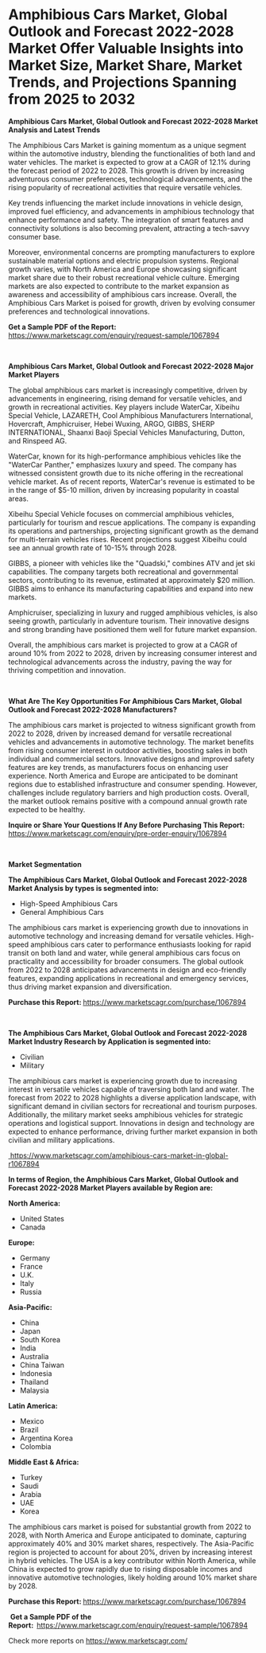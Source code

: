 <p><h1>Amphibious Cars Market, Global Outlook and Forecast 2022-2028 Market Offer Valuable Insights into Market Size, Market Share, Market Trends, and Projections Spanning from 2025 to 2032</h1></p><p><strong>Amphibious Cars Market, Global Outlook and Forecast 2022-2028 Market Analysis and Latest Trends</strong></p>
<p><p>The Amphibious Cars Market is gaining momentum as a unique segment within the automotive industry, blending the functionalities of both land and water vehicles. The market is expected to grow at a CAGR of 12.1% during the forecast period of 2022 to 2028. This growth is driven by increasing adventurous consumer preferences, technological advancements, and the rising popularity of recreational activities that require versatile vehicles. </p><p>Key trends influencing the market include innovations in vehicle design, improved fuel efficiency, and advancements in amphibious technology that enhance performance and safety. The integration of smart features and connectivity solutions is also becoming prevalent, attracting a tech-savvy consumer base. </p><p>Moreover, environmental concerns are prompting manufacturers to explore sustainable material options and electric propulsion systems. Regional growth varies, with North America and Europe showcasing significant market share due to their robust recreational vehicle culture. Emerging markets are also expected to contribute to the market expansion as awareness and accessibility of amphibious cars increase. Overall, the Amphibious Cars Market is poised for growth, driven by evolving consumer preferences and technological innovations.</p></p>
<p><strong>Get a Sample PDF of the Report:&nbsp;</strong> <a href="https://www.marketscagr.com/enquiry/request-sample/1067894?utm_campaign=2041&utm_medium=2&utm_source=Github&utm_content=ia&utm_term=21032025&utm_id=amphibious-cars-market-global-outlook-and-forecast-2022-2028">https://www.marketscagr.com/enquiry/request-sample/1067894</a></p>
<p>&nbsp;</p>
<p><strong>Amphibious Cars Market, Global Outlook and Forecast 2022-2028 Major Market Players</strong></p>
<p><p>The global amphibious cars market is increasingly competitive, driven by advancements in engineering, rising demand for versatile vehicles, and growth in recreational activities. Key players include WaterCar, Xibeihu Special Vehicle, LAZARETH, Cool Amphibious Manufacturers International, Hovercraft, Amphicruiser, Hebei Wuxing, ARGO, GIBBS, SHERP INTERNATIONAL, Shaanxi Baoji Special Vehicles Manufacturing, Dutton, and Rinspeed AG.</p><p>WaterCar, known for its high-performance amphibious vehicles like the "WaterCar Panther," emphasizes luxury and speed. The company has witnessed consistent growth due to its niche offering in the recreational vehicle market. As of recent reports, WaterCar's revenue is estimated to be in the range of $5-10 million, driven by increasing popularity in coastal areas.</p><p>Xibeihu Special Vehicle focuses on commercial amphibious vehicles, particularly for tourism and rescue applications. The company is expanding its operations and partnerships, projecting significant growth as the demand for multi-terrain vehicles rises. Recent projections suggest Xibeihu could see an annual growth rate of 10-15% through 2028.</p><p>GIBBS, a pioneer with vehicles like the "Quadski," combines ATV and jet ski capabilities. The company targets both recreational and governmental sectors, contributing to its revenue, estimated at approximately $20 million. GIBBS aims to enhance its manufacturing capabilities and expand into new markets.</p><p>Amphicruiser, specializing in luxury and rugged amphibious vehicles, is also seeing growth, particularly in adventure tourism. Their innovative designs and strong branding have positioned them well for future market expansion.</p><p>Overall, the amphibious cars market is projected to grow at a CAGR of around 10% from 2022 to 2028, driven by increasing consumer interest and technological advancements across the industry, paving the way for thriving competition and innovation.</p></p>
<p>&nbsp;</p>
<p><strong>What Are The Key Opportunities For Amphibious Cars Market, Global Outlook and Forecast 2022-2028 Manufacturers?</strong></p>
<p><p>The amphibious cars market is projected to witness significant growth from 2022 to 2028, driven by increased demand for versatile recreational vehicles and advancements in automotive technology. The market benefits from rising consumer interest in outdoor activities, boosting sales in both individual and commercial sectors. Innovative designs and improved safety features are key trends, as manufacturers focus on enhancing user experience. North America and Europe are anticipated to be dominant regions due to established infrastructure and consumer spending. However, challenges include regulatory barriers and high production costs. Overall, the market outlook remains positive with a compound annual growth rate expected to be healthy.</p></p>
<p><strong>Inquire or Share Your Questions If Any Before Purchasing This Report:</strong> <a href="https://www.marketscagr.com/enquiry/pre-order-enquiry/1067894?utm_campaign=2041&utm_medium=2&utm_source=Github&utm_content=ia&utm_term=21032025&utm_id=amphibious-cars-market-global-outlook-and-forecast-2022-2028">https://www.marketscagr.com/enquiry/pre-order-enquiry/1067894</a></p>
<p>&nbsp;</p>
<p><strong>Market Segmentation</strong></p>
<p><strong>The Amphibious Cars Market, Global Outlook and Forecast 2022-2028 Market Analysis by types is segmented into:</strong></p>
<p><ul><li>High-Speed Amphibious Cars</li><li>General Amphibious Cars</li></ul></p>
<p><p>The amphibious cars market is experiencing growth due to innovations in automotive technology and increasing demand for versatile vehicles. High-speed amphibious cars cater to performance enthusiasts looking for rapid transit on both land and water, while general amphibious cars focus on practicality and accessibility for broader consumers. The global outlook from 2022 to 2028 anticipates advancements in design and eco-friendly features, expanding applications in recreational and emergency services, thus driving market expansion and diversification.</p></p>
<p><strong>Purchase this Report:&nbsp;</strong><a href="https://www.marketscagr.com/purchase/1067894?utm_campaign=2041&utm_medium=2&utm_source=Github&utm_content=ia&utm_term=21032025&utm_id=amphibious-cars-market-global-outlook-and-forecast-2022-2028">https://www.marketscagr.com/purchase/1067894</a></p>
<p>&nbsp;</p>
<p><strong>The Amphibious Cars Market, Global Outlook and Forecast 2022-2028 Market Industry Research by Application is segmented into:</strong></p>
<p><ul><li>Civilian</li><li>Military</li></ul></p>
<p><p>The amphibious cars market is experiencing growth due to increasing interest in versatile vehicles capable of traversing both land and water. The forecast from 2022 to 2028 highlights a diverse application landscape, with significant demand in civilian sectors for recreational and tourism purposes. Additionally, the military market seeks amphibious vehicles for strategic operations and logistical support. Innovations in design and technology are expected to enhance performance, driving further market expansion in both civilian and military applications.</p></p>
<p><a href="https://www.marketscagr.com/amphibious-cars-market-in-global-r1067894?utm_campaign=2041&utm_medium=2&utm_source=Github&utm_content=ia&utm_term=21032025&utm_id=amphibious-cars-market-global-outlook-and-forecast-2022-2028">&nbsp;https://www.marketscagr.com/amphibious-cars-market-in-global-r1067894</a></p>
<p><strong>In terms of Region, the Amphibious Cars Market, Global Outlook and Forecast 2022-2028 Market Players available by Region are:</strong></p>
<p>
    <p> <strong> North America: </strong>
        <ul>
            <li>United States</li>
            <li>Canada</li>
        </ul>
        </p> 
    <p> <strong> Europe: </strong>
        <ul>
            <li>Germany</li>
            <li>France</li>
            <li>U.K.</li>
            <li>Italy</li>
            <li>Russia</li>
        </ul>
        </p> 
    <p> <strong> Asia-Pacific: </strong>
        <ul>
            <li>China</li>
            <li>Japan</li>
            <li>South Korea</li>
            <li>India</li>
            <li>Australia</li>
            <li>China Taiwan</li>
            <li>Indonesia</li>
            <li>Thailand</li>
            <li>Malaysia</li>
        </ul>
        </p> 
    <p> <strong> Latin America: </strong>
        <ul>
            <li>Mexico</li>
            <li>Brazil</li>
            <li>Argentina Korea</li>
            <li>Colombia</li>
        </ul>
        </p> 
    <p> <strong> Middle East & Africa: </strong>
        <ul>
            <li>Turkey</li>
            <li>Saudi</li>
            <li>Arabia</li>
            <li>UAE</li>
            <li>Korea</li>
        </ul>
    </p>
    </p>
<p><p>The amphibious cars market is poised for substantial growth from 2022 to 2028, with North America and Europe anticipated to dominate, capturing approximately 40% and 30% market shares, respectively. The Asia-Pacific region is projected to account for about 20%, driven by increasing interest in hybrid vehicles. The USA is a key contributor within North America, while China is expected to grow rapidly due to rising disposable incomes and innovative automotive technologies, likely holding around 10% market share by 2028.</p></p>
<p><strong>Purchase this Report: </strong><a href="https://www.marketscagr.com/purchase/1067894?utm_campaign=2041&utm_medium=2&utm_source=Github&utm_content=ia&utm_term=21032025&utm_id=amphibious-cars-market-global-outlook-and-forecast-2022-2028">https://www.marketscagr.com/purchase/1067894</a></p>
<p>&nbsp;<strong>Get a Sample PDF of the Report:&nbsp;&nbsp;</strong><a href="https://www.marketscagr.com/enquiry/request-sample/1067894?utm_campaign=2041&utm_medium=2&utm_source=Github&utm_content=ia&utm_term=21032025&utm_id=amphibious-cars-market-global-outlook-and-forecast-2022-2028">https://www.marketscagr.com/enquiry/request-sample/1067894</a></p>
<p><strong></strong></p>
<p>Check more reports on <a href="https://www.marketscagr.com/?utm_campaign=2041&utm_medium=2&utm_source=Github&utm_content=ia&utm_term=21032025&utm_id=amphibious-cars-market-global-outlook-and-forecast-2022-2028">https://www.marketscagr.com/</a></p>